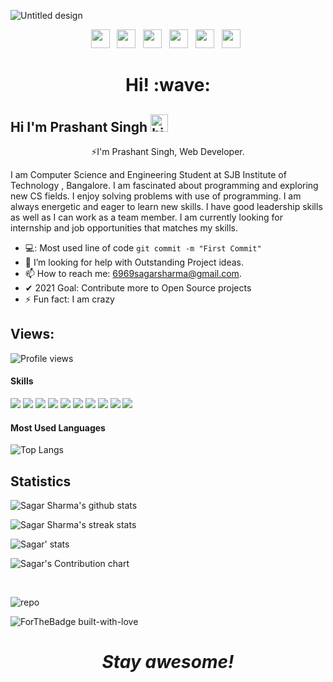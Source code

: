 ![Untitled design](https://user-images.githubusercontent.com/68744875/113280906-8d9c9900-9302-11eb-9eed-38806a6171d8.png)

<p align="center">
<a href="https://www.facebook.com/profile.php?id=100008141718031"><img height="30" src="https://github.com/stephenajulu/stephenajulu/blob/master/images/icons/facebook-square-brands.svg"></a>&nbsp;&nbsp;
<a href="https://twitter.com/prashan25885238"><img height="30" src="https://github.com/stephenajulu/stephenajulu/blob/master/images/icons/twitter-square-brands.svg"></a>&nbsp;&nbsp;
<a href="https://www.instagram.com/_prashant.singh_/"><img height="30" src="https://github.com/stephenajulu/stephenajulu/blob/master/images/icons/instagram-square-brands.svg"></a>&nbsp;&nbsp;
<a href="https://www.linkedin.com/in/"><img height="30" src="https://github.com/stephenajulu/stephenajulu/blob/master/images/icons/linkedin-brands.svg"></a>&nbsp;&nbsp;
<a href="https://github.com/prashantsingh20"><img height="30" src="https://github.com/stephenajulu/stephenajulu/blob/master/images/icons/github-square-brands.svg"></a>&nbsp;&nbsp;
<a href="mailto:prashantprasar1@outlook.com"><img height="30" src="https://github.com/stephenajulu/stephenajulu/blob/master/images/icons/envelope-square-solid.svg"></a>&nbsp;&nbsp;
</p>

<h1 align='center'> Hi! :wave:</h1>

## Hi I'm Prashant Singh <img src="https://user-images.githubusercontent.com/1303154/88677602-1635ba80-d120-11ea-84d8-d263ba5fc3c0.gif" width="28px" alt="hi">
<p align='center'>
⚡I'm Prashant Singh, Web Developer.
</p>
<p> I am Computer Science and Engineering Student at SJB Institute of Technology , Bangalore. I am fascinated about programming and exploring new CS fields. I enjoy solving problems with use of programming. I am always energetic and eager to learn new skills. I have good leadership skills as well as I can work as a team member. I am currently looking for internship and job opportunities that matches my skills. </p>

- 💻: Most used line of code `git commit -m "First Commit"`
- 🤔 I’m looking for help with Outstanding Project ideas.
- 📫 How to reach me: 6969sagarsharma@gmail.com.
- ✔ 2021 Goal: Contribute more to Open Source projects
- ⚡ Fun fact: I am crazy

## Views: 
![Profile views](https://profile-counter.glitch.me/prashantsingh20/count.svg)

####  Skills
<p float="left">
<img src="https://img.shields.io/badge/HTML5-E34F26?style=for-the-badge&logo=html5&logoColor=white" />
<img src="https://img.shields.io/badge/CSS3-1572B6?style=for-the-badge&logo=css3&logoColor=white" />
<img src="https://img.shields.io/badge/Javascript-323330?style=for-the-badge&logo=javascript&logoColor=F7DF1E" />
<img src="https://img.shields.io/badge/Node.js-43853D?style=for-the-badge&logo=node.js&logoColor=white" />
<img src="https://img.shields.io/badge/Express.js-404D59?style=for-the-badge" />
<img src="https://img.shields.io/badge/jQuery-0769AD?style=for-the-badge&logo=jquery&logoColor=white" />
<img src="https://img.shields.io/badge/Bootstrap-563D7C?style=for-the-badge&logo=bootstrap&logoColor=white">
<img src="https://img.shields.io/badge/MongoDB-4EA94B?style=for-the-badge&logo=mongodb&logoColor=white">
<img src="https://img.shields.io/badge/Python-3776AB?style=for-the-badge&logo=python&logoColor=white">
<img src="https://img.shields.io/badge/Git-F05032?style=for-the-badge&logo=git&logoColor=white">
</p>

#### Most Used Languages

![Top Langs](https://github-readme-stats.vercel.app/api/top-langs/?username=prashantsingh20&theme=chartreuse-dark&layout=compact)

## Statistics 
![Sagar Sharma's github stats](https://github-readme-stats.vercel.app/api?username=prashantsingh20&theme=blue-green)

![Sagar Sharma's streak stats](https://github-readme-streak-stats.herokuapp.com/?user=prashantsingh20&theme=blue-green)

![Sagar' stats](https://github-profile-trophy.vercel.app/?username=prashantsingh20&row=1)

![Sagar's Contribution chart](https://activity-graph.herokuapp.com/graph?username=prashantsingh20&theme=react-dark)

<br>

![repo](https://github-readme-stats.vercel.app/api/pin?username=prashantsingh20&repo=Gradients-Palette&title_color=fff&icon_color=f9f9f9&text_color=9f9f9f&bg_color=151515)

![ForTheBadge built-with-love](https://forthebadge.com/images/badges/built-with-love.svg)

<h1 align='center'><i>Stay awesome!</i></h1>
